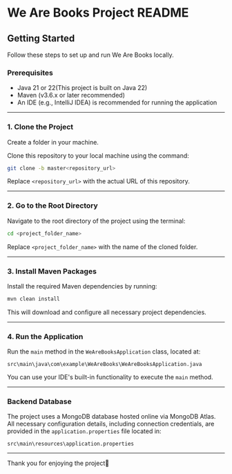 # We Are Books Project README

## Getting Started

Follow these steps to set up and run We Are Books locally.

### Prerequisites
- Java 21 or 22(This project is built on Java 22)
- Maven (v3.6.x or later recommended)
- An IDE (e.g., IntelliJ IDEA) is recommended for running the application

---

### 1. Clone the Project
Create a folder in your machine.

Clone this repository to your local machine using the command:

```bash
git clone -b master<repository_url>
```

Replace `<repository_url>` with the actual URL of this repository.

---

### 2. Go to the Root Directory
Navigate to the root directory of the project using the terminal:

```bash
cd <project_folder_name>
```

Replace `<project_folder_name>` with the name of the cloned folder.

---

### 3. Install Maven Packages
Install the required Maven dependencies by running:

```bash
mvn clean install
```

This will download and configure all necessary project dependencies. 

---

### 4. Run the Application
Run the `main` method in the `WeAreBooksApplication` class, located at:

```
src\main\java\com\example\WeAreBooks\WeAreBooksApplication.java
```

You can use your IDE's built-in functionality to execute the `main` method.

---

### Backend Database
The project uses a MongoDB database hosted online via MongoDB Atlas.  
All necessary configuration details, including connection credentials, are provided in the `application.properties` file located in:

```
src\main\resources\application.properties
```

---
Thank you for enjoying the project👋
